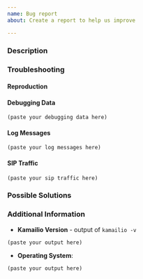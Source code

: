 ```yaml
---
name: Bug report
about: Create a report to help us improve

---
```


<!--
Kamailio Project uses GitHub Issues only for bugs in the code or feature requests. Please use this template only for bug reports.

If you have questions about using Kamailio or related to its configuration file, ask on sr-users mailing list:

  * https://lists.kamailio.org/mailman3/postorius/lists/sr-users.lists.kamailio.org/

If you have questions about developing extensions to Kamailio or its existing C code, ask on sr-dev mailing list:

  * https://lists.kamailio.org/mailman3/postorius/lists/sr-dev.lists.kamailio.org/

Please try to fill this template as much as possible for any issue. It helps the developers to troubleshoot the issue.

Note that an issue report may be closed automatically after about 2 months
if there is no interest from developers or community users on pursuing it, being
considered expired. In such case, it can be reopened by writing a comment that includes
the token `/notexpired`. About two weeks before considered expired, the issue is
marked with the label `stale`, trying to notify the submitter and everyone else
that might be interested in it. To remove the label `stale`, write a comment that
includes the token `/notstale`. Also, any comment postpone the `expire` timeline,
being considered that there is interest in pursuing the issue.

If there is no content to be filled in a section, the entire section can be removed.

You can delete the comments from the template sections when filling.

You can delete next line and everything above before submitting (it is a comment).
-->

### Description

<!--
Explain what you did, what you expected to happen, and what actually happened.
-->

### Troubleshooting

#### Reproduction

<!--
If the issue can be reproduced, describe how it can be done.
-->

#### Debugging Data

<!--
If you got a core dump, use gdb to extract troubleshooting data - full backtrace,
local variables and the list of the code at the issue location.

  gdb /path/to/kamailio /path/to/corefile
  bt full
  info locals
  list

If you are familiar with gdb, feel free to attach more of what you consider to
be relevant.
-->

```
(paste your debugging data here)
```

#### Log Messages

<!--
Check the syslog file and if there are relevant log messages printed by Kamailio, add them next, or attach to issue, or provide a link to download them (e.g., to a pastebin site).
-->

```
(paste your log messages here)
```

#### SIP Traffic

<!--
If the issue is exposed by processing specific SIP messages, grab them with ngrep or save in a pcap file, then add them next, or attach to issue, or provide a link to download them (e.g., to a pastebin site).
-->

```
(paste your sip traffic here)
```

### Possible Solutions

<!--
If you found a solution or workaround for the issue, describe it. Ideally, provide a pull request with a fix.
-->

### Additional Information

  * **Kamailio Version** - output of `kamailio -v`

```
(paste your output here)
```

* **Operating System**:

<!--
Details about the operating system, the type: Linux (e.g.,: Debian 8.4, Ubuntu 16.04, CentOS 7.1, ...), MacOS, xBSD, Solaris, ...;
Kernel details (output of `lsb_release -a` and `uname -a`)
-->

```
(paste your output here)
```
